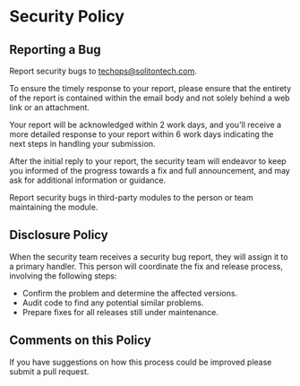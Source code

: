 # Security Policy

## Reporting a Bug

Report security bugs to <techops@solitontech.com>.

To ensure the timely response to your report, please ensure that the entirety
of the report is contained within the email body and not solely behind a web
link or an attachment.

Your report will be acknowledged within 2 work days, and you'll receive a more
detailed response to your report within 6 work days indicating the next steps in
handling your submission.

After the initial reply to your report, the security team will
endeavor to keep you informed of the progress towards a fix and full
announcement, and may ask for additional information or guidance.

Report security bugs in third-party modules to the person or team maintaining
the module.

## Disclosure Policy

When the security team receives a security bug report, they will assign it to a
primary handler. This person will coordinate the fix and release process,
involving the following steps:

- Confirm the problem and determine the affected versions.
- Audit code to find any potential similar problems.
- Prepare fixes for all releases still under maintenance.

## Comments on this Policy

If you have suggestions on how this process could be improved please submit a
pull request.
